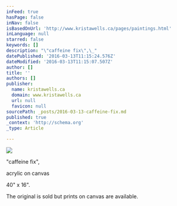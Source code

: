 ```yaml
---
inFeed: true
hasPage: false
inNav: false
isBasedOnUrl: 'http://www.kristawells.ca/pages/paintings.html'
inLanguage: null
starred: false
keywords: []
description: "\"caffeine fix\",\_"
datePublished: '2016-03-13T11:15:24.576Z'
dateModified: '2016-03-13T11:15:07.507Z'
author: []
title: ''
authors: []
publisher:
  name: kristawells.ca
  domain: www.kristawells.ca
  url: null
  favicon: null
sourcePath: _posts/2016-03-13-caffeine-fix.md
published: true
_context: 'http://schema.org'
_type: Article

---
```

![](http://www.kristawells.ca/image/caffeine-fixlgadjwebsize.jpg)

"caffeine fix", 

acrylic on canvas

40" x 16". 

The original is sold but prints on canvas are available.